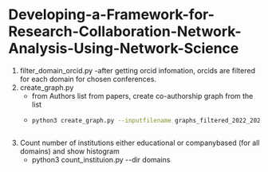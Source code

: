 # Developing-a-Framework-for-Research-Collaboration-Network-Analysis-Using-Network-Science

1. filter_domain_orcid.py
-after getting orcid infomation, orcids are filtered for each domain for chosen conferences.
2. create_graph.py
   - from Authors list from papers, create co-authorship graph from the list
   - ```bash
     python3 create_graph.py --inputfilename graphs_filtered_2022_2025/dblp_cv_filtered_2022_2025.csv --outputfilename graphs_filtered_2022_2025/dblp_cv_filtered_2022_2025.graphml
   ```
3. Count number of institutions either educational or companybased (for all domains) and show histogram
   - python3 count_instituion.py --dir domains
